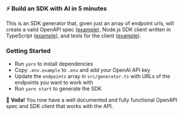 ### ⚡️ Build an SDK with AI in 5 minutes

This is an SDK generator that, given just an array of endpoint urls, will create a valid OpenAPI spec ([example](/sdks/pokemon/openapi.json)), Node.js SDK client written in TypeScript ([example](/sdks/pokemon/client)), and tests for the client ([example](/sdks/pokemon/client.test.js)).

### Getting Started

- Run `yarn` to install dependencies
- Copy `.env.example` to `.env` and add your OpenAI API key
- Update the `endpoints` array in `src/generator.ts` with URLs of the endpoints you want to work with
- Run `yarn start` to generate the SDK

🎉 **Voila!** You now have a well documented and fully functional OpenAPI spec and SDK client that works with the API.